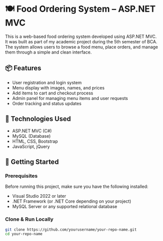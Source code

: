 # 🍽️ Food Ordering System – ASP.NET MVC

This is a web-based food ordering system developed using ASP.NET MVC. It was built as part of my academic project during the 5th semester of BCA. The system allows users to browse a food menu, place orders, and manage them through a simple and clean interface.

## 📦 Features

- User registration and login system
- Menu display with images, names, and prices
- Add items to cart and checkout process
- Admin panel for managing menu items and user requests
- Order tracking and status updates

## 🔧 Technologies Used

- ASP.NET MVC (C#)
- MySQL (Database)
- HTML, CSS, Bootstrap
- JavaScript, jQuery

## 🚀 Getting Started

### Prerequisites

Before running this project, make sure you have the following installed:

- Visual Studio 2022 or later
- .NET Framework (or .NET Core depending on your project)
- MySQL Server or any supported relational database

### Clone & Run Locally

```bash
git clone https://github.com/yourusername/your-repo-name.git
cd your-repo-name
